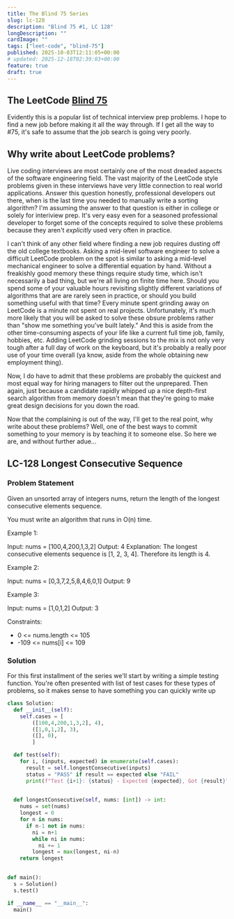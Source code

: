 ```yaml
---
title: The Blind 75 Series
slug: lc-128
description: "Blind 75 #1, LC 128"
longDescription: ""
cardImage: ""
tags: ["leet-code", "blind-75"]
published: 2025-10-03T12:11:05+00:00
# updated: 2025-12-18T02:39:03+00:00
feature: true
draft: true
---
```


## The LeetCode [Blind 75](https://leetcode.com/problem-list/oizxjoit/)

Evidently this is a popular list of technical interview prep problems.  I hope
to find a new job before making it all the way through. If I get all the way to
#75, it's safe to assume that the job search is going very poorly.

## Why write about LeetCode problems?

Live coding interviews are most certainly one of the most dreaded aspects of the
software engineering field. The vast majority of the LeetCode style problems
given in these interviews have very little connection to real world
applications.  Answer this question honestly, professional developers out there, when is the last
time you needed to manually write a sorting algorithm? I'm assuming the answer
to that question is either in college or solely for interiview prep. It's very
easy even for a seasoned professional developer to forget some of the concepts
required to solve these problems because they aren't *explicitly* used very
often in practice.

I can't think of any other field where finding a new job requires dusting off
the old college textbooks. Asking a mid-level software engineer to solve a
difficult LeetCode problem on the spot is similar to asking a mid-level
mechanical engineer to solve a differential equation by hand. Without a
freakishly good memory these things require study time, which isn't necessarily
a bad thing, but we're all living on finite time here. Should you spend some of
your valuable hours revisiting slightly different variations of algorithms that
are are rarely seen in practice, or should you build something useful with that
time?  Every minute spent grinding away on LeetCode is a minute not spent on
real projects. Unfortunately, it's much more likely that you will be asked to
solve these obsure problems rather than "show me something you've built lately."
And this is aside from the other time-consuming aspects of your life like a
current full time job, family, hobbies, etc. Adding LeetCode grinding sessions
to the mix is not only very tough after a full day of work on the keyboard, but
it's probably a really poor use of your time overall (ya know, aside from the
whole obtaining new employment thing).

Now, I do have to admit that these problems are probably the quickest and most
equal way for hiring managers to filter out the unprepared. Then again, just
because a candidate rapidly whipped up a nice depth-first search algorithm from
memory doesn't mean that they're going to make great design decisions for you
down the road. 

Now that the complaining is out of the way, I'll get to the real point, why
write about these problems? Well, one of the best ways to commit something to
your memory is by teaching it to someone else. So here we are, and without
further adue...

## LC-128 Longest Consecutive Sequence

### Problem Statement

Given an unsorted array of integers nums, return the length of the longest consecutive elements sequence.

You must write an algorithm that runs in O(n) time.

 

Example 1:

Input: nums = [100,4,200,1,3,2]
Output: 4
Explanation: The longest consecutive elements sequence is [1, 2, 3, 4]. Therefore its length is 4.

Example 2:

Input: nums = [0,3,7,2,5,8,4,6,0,1]
Output: 9

Example 3:

Input: nums = [1,0,1,2]
Output: 3

 

Constraints:

* 0 <= nums.length <= 105
* -109 <= nums[i] <= 109

### Solution

For this first installment of the series we'll start by writing a simple testing
function. You're often presented with list of test cases for these types of
problems, so it makes sense to have something you can quickly write up 

<!-- tabs -->
```python
class Solution:
  def __init__(self):
    self.cases = [
        ([100,4,200,1,3,2], 4),
        ([1,0,1,2], 3),
        ([], 0),
        ]

  def test(self):
    for i, (inputs, expected) in enumerate(self.cases):
      result = self.longestConsecutive(inputs)
      status = "PASS" if result == expected else "FAIL"
      print(f"Test {i+1}: {status} - Expected {expected}, Got {result}")

    
  def longestConsecutive(self, nums: [int]) -> int:
    nums = set(nums)
    longest = 0
    for n in nums:
      if n-1 not in nums:
        ni = n+1
        while ni in nums:
          ni += 1
        longest = max(longest, ni-n)
    return longest

  
def main():
  s = Solution()
  s.test()

if __name__ == "__main__":
  main()
```
<!-- endtabs -->
